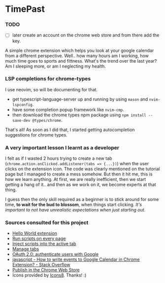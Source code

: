 # TimePast

### TODO
- [ ] later create an account on the chrome web store and from there add the key.

A simple chrome extension which helps you look at your google calendar from a different perspective.
Well.. how many hours am I working, how much time goes to sports and fittness. What's the trend over
the last year? Am I sleeping more, or am I neglecting my health.

### LSP completions for chrome-types

I use neovim, so will be documenting for that. 
  - get typescript-language-server up and running by using `mason` and `nvim-lspconfig`.
  - have some completion popup framework like `nvim-cmp`.
  - then download the chrome types npm package using `npm install --save-dev @types/chrome`.

That's all! As soon as I did that, I started getting autocompletion suggestions for chrome types.

### A very important lesson I learnt as a developer

I felt as if I wasted 2 hours trying to create a new tab (`chrome.action.onClicked.addListener(tabs => {...})`) when the user
clicks on the extension icon. The code was clearly mentioned on the tutorial page but I managed to create a mess somehow. But
then it hit me, this is how we learn anything. At first, we are really inefficient, then we start getting a hang of it.. and then
as we work on it, we become experts at that thing.

I guess then the only skill required as a beginner is to stick around for some time, **to wait for the bud to blossom**, when 
things start clicking. *It's important to not have unrealistic expectations when just starting out*.

### Sources consulted for this project

- [Hello World extension](https://developer.chrome.com/docs/extensions/get-started/tutorial/hello-world)
- [Run scripts on every page](https://developer.chrome.com/docs/extensions/get-started/tutorial/scripts-on-every-tab)
- [Inject scripts into the active tab](https://developer.chrome.com/docs/extensions/get-started/tutorial/scripts-activetab)
- [Manage tabs](https://developer.chrome.com/docs/extensions/get-started/tutorial/popup-tabs-manager)
- [OAuth 2.0: authenticate users with Google](https://developer.chrome.com/docs/extensions/how-to/integrate/oauth)
- [javascript - How to write events to Google Calendar in Chrome Extension? - Stack Overflow](https://stackoverflow.com/questions/74440654/how-to-write-events-to-google-calendar-in-chrome-extension)
- [Publish in the Chrome Web Store](https://developer.chrome.com/docs/webstore/publish)
- Icons provided by [Icons8](https://icons8.com). Thanks! :)
